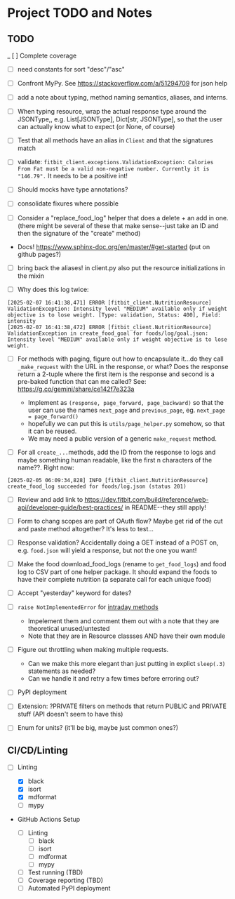 # Project TODO and Notes

## TODO

\_ [ ] Complete coverage

- [ ] need constants for sort "desc"/"asc"

- [ ] Confront MyPy. See https://stackoverflow.com/a/51294709 for json help

- [ ] add a note about typing, method naming semantics, aliases, and interns.

- [ ] When typing resource, wrap the actual response type around the JSONType,,
  e.g. List[JSONType], Dict[str, JSONType], so that the user can actually know
  what to expect (or None, of course)

- [ ] Test that all methods have an alias in `Client` and that the signatures
  match

- [ ] validate:
  `fitbit_client.exceptions.ValidationException: Calories From Fat must be a valid non-negative number. Currently it is "146.79".`
  It needs to be a positive int!

- [ ] Should mocks have type annotations?

- [ ] consolidate fixures where possible

- [ ] Consider a "replace_food_log" helper that does a delete + an add in one.
  (there might be several of these that make sense--just take an ID and then the
  signature of the "create" method)

- Docs! https://www.sphinx-doc.org/en/master/#get-started (put on github pages?)

- [ ] bring back the aliases! in client.py also put the resource initializations
  in the mixin

- [ ] Why does this log twice:

```log
[2025-02-07 16:41:38,471] ERROR [fitbit_client.NutritionResource] ValidationException: Intensity level "MEDIUM" available only if weight objective is to lose weight. [Type: validation, Status: 400], Field: intensity
[2025-02-07 16:41:38,472] ERROR [fitbit_client.NutritionResource] ValidationException in create_food_goal for foods/log/goal.json: Intensity level "MEDIUM" available only if weight objective is to lose weight.

```

- [ ] For methods with paging, figure out how to encapsulate it...do they call
  `_make_request` with the URL in the response, or what? Does the response
  return a 2-tuple where the first item is the response and second is a
  pre-baked function that can me called? See:
  https://g.co/gemini/share/ce142f7e323a

  - Implement as `(response, page_forward, page_backward)` so that the user can
    use the names `next_page` and `previous_page`, eg.
    `next_page = page_forward()`
  - hopefully we can put this is `utils/page_helper.py` somehow, so that it can
    be reused.
  - We may need a public version of a generic `make_request` method.

- [ ] For all `create_...`methods, add the ID from the response to logs and
  maybe something human readable, like the first n characters of the name??.
  Right now:

```log
[2025-02-05 06:09:34,828] INFO [fitbit_client.NutritionResource] create_food_log succeeded for foods/log.json (status 201)
```

- [ ] Review and add link to
  https://dev.fitbit.com/build/reference/web-api/developer-guide/best-practices/
  in README--they still apply!

- [ ] Form to chang scopes are part of OAuth flow? Maybe get rid of the cut and
  paste method altogether? It's less to test...

- [ ] Response validation? Accidentally doing a GET instead of a POST on, e.g.
  `food.json` will yield a response, but not the one you want!

- [ ] Make the food download_food_logs (rename to `get_food_logs`) and food log
  to CSV part of one helper package. It should expand the foods to have their
  complete nutrition (a separate call for each unique food)

- [ ] Accept "yesterday" keyword for dates?

- [ ] `raise NotImplementedError` for
  [intraday methods](https://dev.fitbit.com/build/reference/web-api/intraday/)

  - Impelement them and comment them out with a note that they are theoretical
    unused/untested
  - Note that they are in Resource classses AND have their own module

- [ ] Figure out throttling when making multiple requests.

  - Can we make this more elegant than just putting in explict `sleep(.3)`
    statements as needed?
  - Can we handle it and retry a few times before erroring out?

- [ ] PyPI deployment

- [ ] Extension: ?PRIVATE filters on methods that return PUBLIC and PRIVATE
  stuff (API doesn't seem to have this)

- [ ] Enum for units? (it'll be big, maybe just common ones?)

## CI/CD/Linting

- [ ] Linting

  - [x] black
  - [x] isort
  - [x] mdformat
  - [ ] mypy

- GitHub Actions Setup

  - [ ] Linting
    - [ ] black
    - [ ] isort
    - [ ] mdformat
    - [ ] mypy
  - [ ] Test running (TBD)
  - [ ] Coverage reporting (TBD)
  - [ ] Automated PyPI deployment
